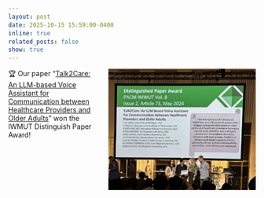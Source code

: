 ```yaml
---
layout: post
date: 2025-10-15 15:59:00-0400
inline: true
related_posts: false
show: true
---
```



<img src="/assets/img/ubicomp.jpg" width="300"
     style="float:right; margin:0 0 1rem 1rem;" alt="">
<p>🏆 Our paper “<a href="https://dl.acm.org/doi/abs/10.1145/3659625">Talk2Care: An LLM-based Voice Assistant for Communication between Healthcare Providers and Older Adults</a>” won the IWMUT Distinguish Paper Award!</p>
<div style="clear:both;"></div>
